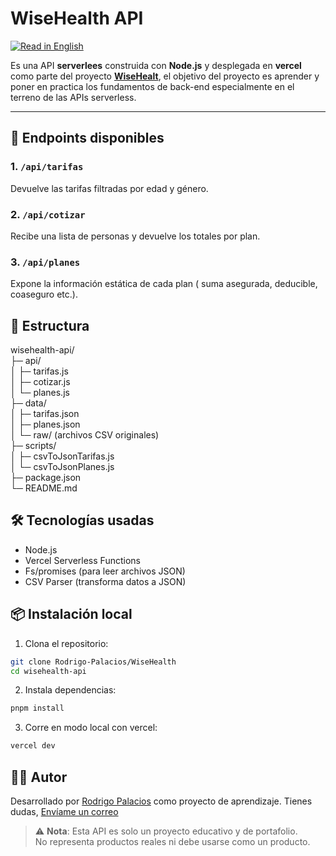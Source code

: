 # WiseHealth API
[![Read in English](https://img.shields.io/badge/🌐-Read%20in%20English-blue)](README.md)

Es una API **serverlees** construida con **Node.js** y desplegada en **vercel** como parte del proyecto **[WiseHealt](https://github.com/Rodrigo-Palacios/WiseHealth)**, el objetivo del proyecto es aprender y poner en practica los fundamentos de back-end especialmente en el terreno de las APIs serverless.

---

## 🚀 Endpoints disponibles    

### 1. `/api/tarifas`

Devuelve las tarifas filtradas por edad y género.

### 2. `/api/cotizar`

Recibe una lista de personas y devuelve los totales por plan.

### 3. `/api/planes`

Expone la información estática de cada plan ( suma asegurada, deducible, coaseguro etc.).

## 📂 Estructura
wisehealth-api/  
├─ api/  
│ ├─ tarifas.js  
│ ├─ cotizar.js  
│ └─ planes.js  
├─ data/  
│ ├─ tarifas.json  
│ ├─ planes.json  
│ └─ raw/ (archivos CSV originales)  
├─ scripts/  
│ ├─ csvToJsonTarifas.js  
│ └─ csvToJsonPlanes.js  
├─ package.json  
└─ README.md  

## 🛠️ Tecnologías usadas

- Node.js
- Vercel Serverless Functions
- Fs/promises (para leer archivos JSON)
- CSV Parser (transforma datos a JSON)

##  📦 Instalación local

1. Clona el repositorio:
```bash
git clone Rodrigo-Palacios/WiseHealth
cd wisehealth-api
```

2. Instala dependencias:
```bash
pnpm install
```

3. Corre en modo local con vercel:
```bash
vercel dev
```
## 🧑‍💻 Autor
Desarrollado por [Rodrigo Palacios](https://github.com/Rodrigo-Palacios) como proyecto de aprendizaje.
Tienes dudas, [Envíame un correo](mailto:rodrigo.palacios@rodrigocod.ing?subject=Consulta%20sobre%20WiseHealth&body=Hola%20Rodrigo,)


> ⚠️ **Nota**: Esta API es solo un proyecto educativo y de portafolio.  
> No representa productos reales ni debe usarse como un producto.
